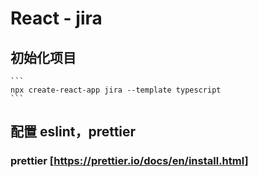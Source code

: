 # React - jira

## 初始化项目

    ```
    npx create-react-app jira --template typescript
    ```

## 配置 eslint，prettier

### prettier [https://prettier.io/docs/en/install.html]
